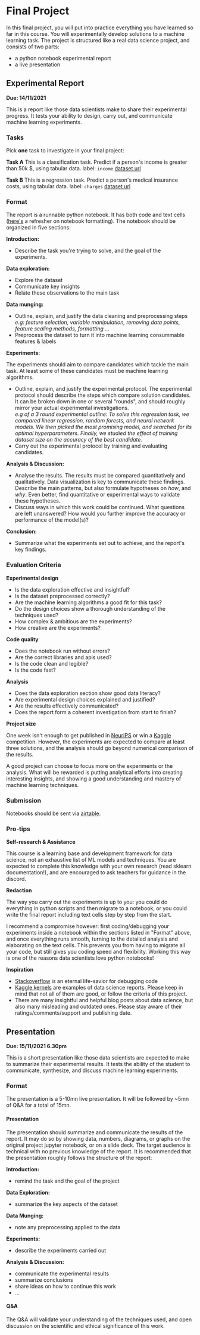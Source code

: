 # Final Project

In this final project, you will put into practice everything you have learned so far in this course. You will experimentally develop solutions to a machine learning task. The project is structured like a real data science project, and consists of two parts:

- a python notebook experimental report
- a live presentation

## Experimental Report

**Due: 14/11/2021**

This is a report like those data scientists make to share their experimental progress. It tests your ability to design, carry out, and communicate machine learning experiments.

### Tasks 

Pick **one** task to investigate in your final project:

**Task A**
This is a classification task. Predict if a person's income is greater than 50k $, using tabular data.
label: `income`
[dataset url](https://introduction-to-machine-learning-ilia-university.s3.eu-west-2.amazonaws.com/final_project/census_income.csv)

**Task B**
This is a regression task. Predict a person's medical insurance costs, using tabular data.
label: `charges`
[dataset url](https://introduction-to-machine-learning-ilia-university.s3.eu-west-2.amazonaws.com/final_project/medical_insurance.csv)

### Format

The report is a runnable python notebook. It has both code and text cells ([here's](https://mybinder.org/v2/gh/ipython/ipython-in-depth/master?filepath=binder/Index.ipynb) a refresher on notebook formatting). The notebook should be organized in five sections:

**Introduction:**

- Describe the task you're trying to solve, and the goal of the experiments.

**Data exploration:**

- Explore the dataset
- Communicate key insights
- Relate these observations to the main task

**Data munging:**

- Outline, explain, and justify the data cleaning and preprocessing steps  
_e.g: feature selection, variable manipulation, removing data points, feature scaling methods, formatting ..._
- Preprocess the dataset to turn it into machine learning consummable features & labels

**Experiments:**

The experiments should aim to compare candidates which tackle the main task. At least some of these candidates must be machine learning algorithms.

- Outline, explain, and justify the experimental protocol. The experimental protocol should describe the steps which compare solution candidates. It can be broken down in one or several "rounds", and should roughly mirror your actual experimental investigations.  
_e.g of a 3 round experimental outline: To solve this regression task, we compared linear regression, random forests, and neural network models. We then picked the most promising model, and searched for its optimal hyperparameters. Finally, we studied the effect of training dataset size on the accuracy of the best candidate._
- Carry out the experimental protocol by training and evaluating candidates.


**Analysis & Discussion:**

- Analyse the results. The results must be compared quantitatively and qualitatively. Data visualization is key to communicate these findings. Describe the main patterns, but also formulate hypotheses on _how_, and _why_. Even better, find quantitative or experimental ways to validate these hypotheses.
- Discuss ways in which this work could be continued. What questions are left unanswered? How would you further improve the accuracy or performance of the model(s)?

**Conclusion:**

- Summarize what the experiments set out to achieve, and the report's key findings.

### Evaluation Criteria

**Experimental design**

- Is the data exploration effective and insightful?
- Is the dataset preprocessed correctly?
- Are the machine learning algorithms a good fit for this task?
- Do the design choices show a thorough understanding of the techniques used?
- How complex & ambitious are the experiments?
- How creative are the experiments?

**Code quality**

- Does the notebook run without errors? 
- Are the correct libraries and apis used?
- Is the code clean and legible?
- Is the code fast?

**Analysis**

- Does the data exploration section show good data literacy?
- Are experimental design choices explained and justified?
- Are the results effectively communicated?
- Does the report form a coherent investigation from start to finish?

**Project size**

One week isn't enough to get published in [NeurIPS](https://en.wikipedia.org/wiki/Conference_on_Neural_Information_Processing_Systems) or win a [Kaggle](https://www.kaggle.com/) competition. However, the experiments are expected to compare at least three solutions, and the analysis should go beyond numerical comparison of the results. 

A good project can choose to focus more on the experiments or the analysis. What will be rewarded is putting analytical efforts into creating interesting insights, and showing a good understanding and mastery of machine learning techniques.

### Submission

Notebooks should be sent via [airtable](https://airtable.com/shri5saP3xxEDtrHQ).

### Pro-tips

**Self-research & Assistance**

This course is a learning base and development framework for data science, not an exhaustive list of ML models and techniques. You are expected to complete this knowledge with your own research (read sklearn documentation!), and are encouraged to ask teachers for guidance in the discord.

**Redaction**

The way you carry out the experiments is up to you: you could do everything in python scripts and then migrate to a notebook, or you could write the final report including text cells step by step from the start.

I recommend a compromise however: first coding/debugging your experiments inside a notebook within the sections listed in "Format" above, and once everything runs smooth, turning to the detailed analysis and elaborating on the text cells. This prevents you from having to migrate all your code, but still gives you coding speed and flexibility. Working this way is one of the reasons data scientists love python notebooks!

**Inspiration**

- [Stackoverflow](https://stackoverflow.com/) is an eternal life-savior for debugging code
- [Kaggle kernels](https://www.kaggle.com/notebooks) are examples of data science reports. Please keep in mind that not all of them are good, or follow the criteria of this project.
- There are many insightful and helpful blog posts about data science, but also many misleading and outdated ones. Please stay aware of their ratings/comments/support and publishing date.


## Presentation

**Due: 15/11/2021 6.30pm**

This is a short presentation like those data scientists are expected to make to summarize their experimental results. It tests the ability of the student to communicate, synthesize, and discuss machine learning experiments.

### Format

The presentation is a 5-10mn live presentation. It will be followed by ~5mn of Q&A for a total of 15mn. 

#### Presentation

The presentation should summarize and communicate the results of the report. It may do so by showing data, numbers, diagrams, or graphs on the original project jupyter notebook, or on a slide deck. The target audience is technical with no previous knowledge of the report. It is recommended that the presentation roughly follows the structure of the report:

**Introduction:**
* remind the task and the goal of the project

**Data Exploration:**
* summarize the key aspects of the dataset

**Data Munging:**
* note any preprocessing applied to the data

**Experiments:**
* describe the experiments carried out 

**Analysis & Discussion:**
* communicate the experimental results
* summarize conclusions
* share ideas on how to continue this work
* ...

#### Q&A

The Q&A will validate your understanding of the techniques used, and open discussion on the scientific and ethical significance of this work.
